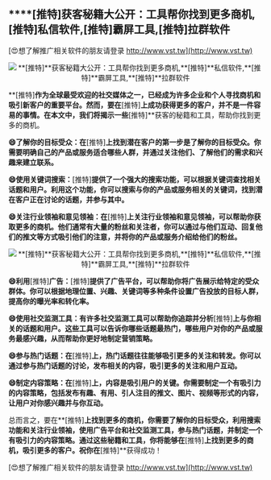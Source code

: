## ****[推特]**获客秘籍大公开：工具帮你找到更多商机,**[推特]**私信软件,**[推特]**霸屏工具,**[推特]**拉群软件**

[😍想了解推广相关软件的朋友请登录 http://www.vst.tw](http://www.vst.tw)

 <center><img src="https://vst.tw/MP4/tuiguang/png/5.png" alt="**[推特]**获客秘籍大公开：工具帮你找到更多商机,**[推特]**私信软件,**[推特]**霸屏工具,**[推特]**拉群软件"></center>

**[推特]**作为全球最受欢迎的社交媒体之一，已经成为许多企业和个人寻找商机和吸引新客户的重要平台。然而，要在**[推特]**上成功获得更多的客户，并不是一件容易的事情。在本文中，我们将揭示一些**[推特]**获客的秘籍和工具，帮助你找到更多的商机。

**😄了解你的目标受众：在**[推特]**上找到潜在客户的第一步是了解你的目标受众。你需要明确自己的产品或服务适合哪些人群，并通过关注他们、了解他们的需求和兴趣来建立联系。**

**😄使用关键词搜索：**[推特]**提供了一个强大的搜索功能，可以根据关键词查找相关话题和用户。利用这个功能，你可以搜索与你的产品或服务相关的关键词，找到潜在客户正在讨论的话题，并参与其中。**

**😄关注行业领袖和意见领袖：在**[推特]**上关注行业领袖和意见领袖，可以帮助你获取更多的商机。他们通常有大量的粉丝和关注者，你可以通过与他们互动、回复他们的推文等方式吸引他们的注意，并将你的产品或服务介绍给他们的粉丝。**

 <center><img src="https://vst.tw/MP4/tuiguang/png/2.png" alt="**[推特]**获客秘籍大公开：工具帮你找到更多商机,**[推特]**私信软件,**[推特]**霸屏工具,**[推特]**拉群软件"></center>

**😄利用**[推特]**广告：**[推特]**提供了广告平台，可以帮助你将广告展示给特定的受众群体。你可以根据地理位置、兴趣、关键词等多种条件设置广告投放的目标人群，提高你的曝光率和转化率。**

**😄使用社交监测工具：有许多社交监测工具可以帮助你追踪并分析**[推特]**上与你相关的话题和用户。这些工具可以告诉你哪些话题最热门，哪些用户对你的产品或服务最感兴趣，从而帮助你更好地制定营销策略。**

**😄参与热门话题：在**[推特]**上，热门话题往往能够吸引更多的关注和转发。你可以通过参与热门话题的讨论，发布相关的内容，吸引更多的关注和用户互动。**

**😄制定内容策略：在**[推特]**上，内容是吸引用户的关键。你需要制定一个有吸引力的内容策略，包括发布有趣、有用、引人注目的推文、图片、视频等形式的内容，让用户对你感兴趣并与你互动。**

总而言之，要在**[推特]**上找到更多的商机，你需要了解你的目标受众，利用搜索功能和关注行业领袖，使用广告平台和社交监测工具，参与热门话题，并制定一个有吸引力的内容策略。通过这些秘籍和工具，你将能够在**[推特]**上找到更多的商机，吸引更多的客户。祝你在**[推特]**获得成功！

[😍想了解推广相关软件的朋友请登录 http://www.vst.tw](http://www.vst.tw)



